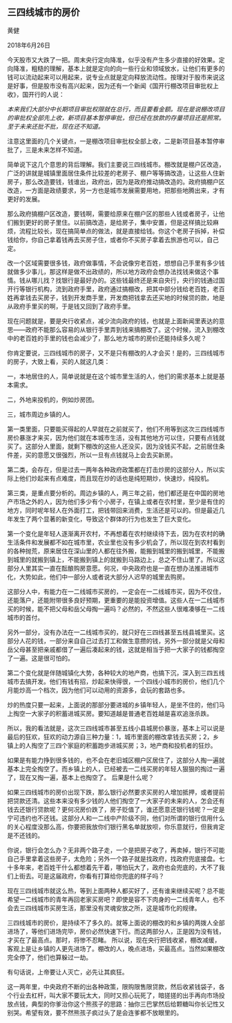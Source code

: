 ## 三四线城市的房价

黄健

2018年6月26日

今天股市又大跌了一把。周末央行定向降准，似乎没有产生多少直接的好效果。定向降准，粗糙的理解，基本上就是定向的向一些行业和领域放水，让他们有更多的钱可以流动起来可以用起来，说专业点就是定向释放流动性。按理对于股市来说这是好事，但是股市没有高兴起来，因为还有一个新闻《国开行棚改项目审批权上收》，国开行的人说：


*本来我们大部分中长期项目审批权限就在总行，而且要看金额。现在是说棚改项目的审批权全部先上收，新项目基本暂停审批，但已经在放款的存量项目还是照常。至于未来还批不批，现在还不知道。*

注意这里面的几个关键点，一是棚改项目审批权全部上收，二是新项目基本暂停审批了，三是未来怎样不知道。

简单说下这几个意思的背后理解。我们主要说三四线城市。棚改就是棚户区改造，广泛的讲就是城镇里面居住条件比较差的老房子、棚户等等搞改造，让这些人住新房子，那么改造要钱，钱谁出，政府出，因为是政府推动搞改造的。政府搞棚户区改造，一方面是政绩要求，另一方也是城市发展需要用地，把那些地腾出来，才有更好的发展。

那么政府搞棚户区改造，要钱啊，需要给原来在棚户区的那些人钱或者房子，让他们搬到更好的房子里住。以前搞改造，是给房子，集中安置，但是这样搞比较麻烦，流程比较长，现在搞简单点的做法，就是直接给钱。你这个老房子拆掉，补偿钱给你，你自己拿着钱再去买房子住，或者你不买房子拿着去旅游也可以，自己定。

改一个区域需要很多钱，政府做事情，不会说像穷老百姓，想想自己手里有多少钱就做多少事儿，那这样是做不出政绩的，所以地方政府会想办法找钱来做这个事情。钱从哪儿找？找银行是最好办的。这些钱最终还是来自央行，央行的钱通过国开行等银行机构，流到政府手里，政府通过搞棚改，把其中部分钱给老百姓，老百姓再拿钱去买房子，钱到开发商手里，开发商把钱拿去还买地的时候贷的款，地是从政府手里买的啊，于是钱又回到了政府手里。

现在问题就是，要是央行收紧点，减少流向政府的钱，也就是上面新闻里表达的意思——政府不能那么容易的从银行手里弄到钱来搞棚改了。这个时候，流入到棚改中的老百姓的手里的钱也会减少了，那么地方城市的房价还能持续多久呢？

你肯定要说，三四线城市的房子，又不是只有棚改的人才会买！是的，三四线城市的房子，大致上看，买的人就这几类：

一，本地居住的人，简单说就是在这个城市里生活的人，他们的需求基本上就是基本需求。

二，外地来投机的，例如炒房团。

三，城市周边乡镇的人。

第一类里面，只要能买得起的人早就在之前就买了，他们不用等到这次三四线城市房价暴涨才来买，因为他们就在本城市生活，没有其他地方可以住，只要有点钱就买了。这部分人里面，就剩下棚改的这些人还没买，因为没钱买不起，之前居住条件差，买的意愿又很强烈，所以一旦有点钱就马上会去买新房。

第二类，会存在，但是过去一两年各种政府政策都在打击炒房的这部分人，所以实际上他们炒起来有点难度，而且现在炒的话也是纯短期炒，快速炒，纯投机。

第三类，是重点要分析的。周边乡镇的人，两三年之前，他们都还是在中国的房地产市场之外的人，因为他们多少有个小房子，在镇上或者在农村里，至少是有住的地方，同时呢年轻人在外面打工，把钱带回来消费，生活还是可以的。但是最近几年发生了两个显著的新变化，导致这个群体的行为也发生了巨大变化。

第一个变化是年轻人逐渐离开农村，不再想着在农村继续待下去，因为在农村的确生活条件和发展都不如在城市里，农业里也没有多少机会了，所以现在到农村看到的各种抛荒，原来居住在深山里的人都在往外搬，能搬到城里的搬到城里，不能搬到城里的就搬到镇上，不能搬到镇上的就搬到马路边上，总之不住山里了。所以这部分人里其实一直在酝酿购房意愿。何况，中央政府也是一直在想办法推进城市化，大势如此，他们中一部分人或者说大部分人迟早的城里去购房。

这部分人中，有能力在一二线城市买房的，一定会在一二线城市买，因为不仅住，还能落户，还能附带很多良好预期，更重要的是能投资增值。这些人在一二线城市买的时候，能不把父母和岳父母掏一遍吗？必然的，不然这些人很难凑够在一二线城市的首付。

另外一部分，没有办法在一二线城市买的，就只好在三四线甚至五线县城里买。这部分人花的钱，一部分来自自己过去打工和做生意攒的钱，另外一部分就是父母和岳父母甚至把亲戚都借了一遍后凑起来的钱，这就是相当于把一大家子的钱都掏空了一遍。这是很可怕的。

第二个变化就是伴随城镇化大势，各种较大的地产商，也搞下沉，深入到三四五线城市去搞开发。他们有钱有招，炒起来快得很，一个四线小城市的房价，他们几个月能炒高一个档次，因为他们可以动用的资源多，会玩的套路也多。

炒的热度只要一起来，上面说的那部分要进城的乡镇年轻人，是坐不住的，他们马上掏空一大家子的积蓄进城买房。要知道越是普通老百姓越是喜欢追涨杀跌。

所以，我的看法就是，这次三四线城市甚至五线小县城房价暴涨，基本上可以说是最后的狂欢，狂欢的动力源自三种力量：1，城市里面的棚改拿钱去买房；2，乡镇上的人掏空了三四个家庭的积蓄跑步进城买房；3，地产商和投机者的狂炒。

如果是有能力挣到很多钱的，也不会在老旧城区棚户区居住了，这部分人掏一遍就基本上完全掏空了。而乡镇上的人，已经被去一二线买房的年轻人狠狠的掏过一遍了，现在又掏一遍，基本上也掏空了。
后果是什么呢？

如果三四线城市的房价出现下跌，那么银行必然要求买房的人增加抵押，或者提前把贷款还清。这些本来没有多少钱的人他们掏空了一大家子的未来的人，怎会还有钱去还银行贷款呢？更何况房价跌了，房子贬值了，谁还愿意还银行钱呢？一定是宁可违约也不还钱。这部分人和一二线中产阶级不同，他们对所谓的银行信用什么的关心程度没那么高，你要把我放你们银行黑名单就放呗，你乐意就行，但我肯定是不还钱的。

你说，银行会怎么办？无非两个路子走，一个是把房子收了，再卖掉，银行不可能自己手里拿着这些房子，太危险；另外一个路子就是找政府，找政府兜底接盘。七十多年来，老百姓干什么都想着先干着，哪怕玩大了，政府也会兜底的，大不了我们上街去。可是这届政府，你看有打算给你兜底的样子吗？

现在三四线城市就这么热，等到上面两种人都买好了，还有谁来继续买呢？总不能希望一二线城市的青年再回老家买房吧？即使是容不下肉身的一二线青年人，也不会去三四线城市买房生活，那里没有灵魂安放之所，这是城市化的规律。

三四线城市的房价，是持续不了多久的。就等上面说的棚改的和乡镇的两拨人全部进场了，等他们进场完毕，房价必然快速下行。而这两部分人，正是因为没有钱，才买在了最高点。那时，将惨不忍睹。
所以说，现在央行把钱收紧，棚改减缓，客观上是让乡镇的人更先进场了。棚改的人，晚点进场，买最高点。当然如果棚改完全停了，他们也算躲过一劫。

有句话说，上帝要让人灭亡，必先让其疯狂。

这一两年里，中央政府不断的出各种政策，限购限售限贷款，然后收紧钱袋子，各个行业去杠杆，叫大家不要玩太大，同时又担心玩死了，暗搓搓的出手再向市场投放点钱，典型的你爹治你这个熊孩子的思路：抽你三巴掌然后给颗糖叫你长记性又别哭。希望有效，要不然熊孩子疯过头了是会连爹都不放眼里的。
